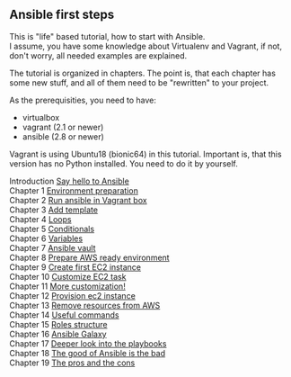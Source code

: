 ## Ansible first steps

This is "life" based tutorial, how to start with Ansible.  
I assume, you have some knowledge about Virtualenv and Vagrant,
if not, don't worry, all needed examples are explained.

The tutorial is organized in chapters. The point is, that each chapter has some
new stuff, and all of them need to be "rewritten" to your project.

As the prerequisities, you need to have:
* virtualbox
* vagrant (2.1 or newer)
* ansible (2.8 or newer)

Vagrant is using Ubuntu18 (bionic64) in this tutorial. Important is, that this
version has no Python installed. You need to do it by yourself.

Introduction [Say hello to Ansible](Introduction/README.md)  
Chapter 1 [Environment preparation](Chapter-01/README.md)  
Chapter 2 [Run ansible in Vagrant box](Chapter-02/README.md)  
Chapter 3 [Add template](Chapter-03/README.md)  
Chapter 4 [Loops](Chapter-04/README.md)  
Chapter 5 [Conditionals](Chapter-05/README.md)  
Chapter 6 [Variables](Chapter-06/README.md)  
Chapter 7 [Ansible vault](Chapter-07/README.md)  
Chapter 8 [Prepare AWS ready environment](Chapter-08/README.md)  
Chapter 9 [Create first EC2 instance](Chapter-09/README.md)  
Chapter 10 [Customize EC2 task](Chapter-10/README.md)  
Chapter 11 [More customization!](Chapter-11/README.md)  
Chapter 12 [Provision ec2 instance](Chapter-12/README.md)  
Chapter 13 [Remove resources from AWS](Chapter-13/README.md)  
Chapter 14 [Useful commands](Chapter-14/README.md)  
Chapter 15 [Roles structure](Chapter-15/README.md)  
Chapter 16 [Ansible Galaxy](Chapter-16/README.md)  
Chapter 17 [Deeper look into the playbooks](Chapter-17/README.md)  
Chapter 18 [The good of Ansible is the bad](Chapter-18/README.md)  
Chapter 19 [The pros and the cons](Chapter-19/README.md)
